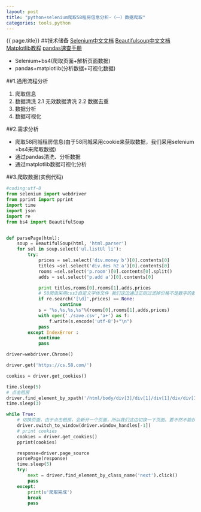 ```yaml
---
layout: post
title: "python+selenium爬取58租房信息分析-（一）数据爬取"
categories: tools,python
---
```

{{ page.title}}
##技术储备
[Selenium中文文档](https://selenium-python-zh.readthedocs.io/en/latest/)
[Beautifulsoup中文文档](https://beautifulsoup.readthedocs.io/zh_CN/v4.4.0/#id)
[Matplotlib教程](https://www.cnblogs.com/duye/p/8862666.html)
[pandas速查手册](https://blog.csdn.net/qq_33399185/article/details/60872853)

- Selenium+bs4(爬取页面+解析页面数据)
- pandas+matplotlib(分析数据+可视化数据)

##1.通用流程分析
1. 爬取信息
2. 数据清洗
    2.1 无效数据清洗
    2.2 数据去重
3. 数据分析
4. 数据可视化


##2.需求分析
- 爬取58同城租房信息(由于58同城采用cookie来获取数据，我们采用selenium +bs4来爬取数据)
- 通过pandas清洗、分析数据
- 通过matplotlib数据可视化分析

##3.爬取数据(实例代码)
```python
#coding:utf-8
from selenium import webdriver
from pprint import pprint
import time
import json
import re
from bs4 import BeautifulSoup


def parsePage(html):
    soup = BeautifulSoup(html, 'html.parser')
    for sel in soup.select('ul.listUl li'):       
        try:
            prices = sel.select('div.money b')[0].contents[0]
            titles =sel.select('div.des h2 a')[0].contents[0]
            rooms =sel.select('p.room')[0].contents[0].split()
            adds = sel.select('p.add a')[0].contents[0]

            print titles,rooms[0],rooms[1],adds,prices
            # 58爬虫采用css3自定义字体文件 我们这边通过正则过滤掉价格不是数字的数据
            if re.search('[\d]',prices) == None:
                    continue
            s = "%s,%s,%s,%s"%(rooms[0],rooms[1],adds,prices)
            with open('./save.csv','a+') as f:
                f.write(s.encode('utf-8')+"\n")
            pass
        except IndexError :
            continue
            pass

driver=webdriver.Chrome()

driver.get('https://cs.58.com/')

cookies = driver.get_cookies()

time.sleep(5)
# 点击租房
driver.find_element_by_xpath('/html/body/div[3]/div[1]/div[1]/div/div[1]/div[1]/span[1]/a').click()
time.sleep(3)

while True:
    # 切换页面，由于点击租房，会新开一个页面，所以我们这边切换一下页面。要不然不能获取到最新的页面信息
    driver.switch_to_window(driver.window_handles[-1])
    # print cookies
    cookies = driver.get_cookies()
    pprint(cookies)

    response=driver.page_source
    parsePage(response)
    time.sleep(5)
    try:
        next = driver.find_element_by_class_name('next').click()
        pass
    except:
        print(u'爬取完成')
        break
        pass
    


```